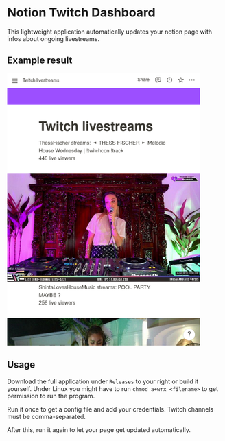 # Notion Twitch Dashboard

This lightweight application automatically updates your notion page with infos about ongoing livestreams.

## Example result

<p float="center">
    <img src="docs/example_page.png" width=450px>
</p>

## Usage 

Download the full application under `Releases` to your right or build it yourself. Under Linux you might have to run 
`chmod a+wrx <filename>` to get permission to run the program.

Run it once to get a config file and add your credentials.
Twitch channels must be comma-separated.

After this, run it again to let your page get updated automatically.
